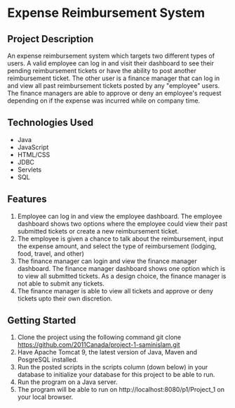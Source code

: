 # Expense Reimbursement System

## Project Description

An expense reimbursement system which targets two different types of users. A valid employee can log in and visit their dashboard to see their pending reimbursement tickets or have the ability to post another reimbursement ticket. The other user is a finance manager that can log in and view all past reimbursement tickets posted by any "employee" users. The finance managers are able to approve or deny an employee's request depending on if the expense was incurred while on company time.

## Technologies Used

* Java 
* JavaScript 
* HTML/CSS
* JDBC 
* Servlets
* SQL

## Features

1. Employee can log in and view the employee dashboard. The employee dashboard shows two options where the employee could view their past submitted tickets or create a new reimbursement ticket.
2. The employee is given a chance to talk about the reimbursement, input the expense amount, and select the type of reimbursement (lodging, food, travel, and other)
3. The finance manager can login and view the finance manager dashboard. The finance manager dashboard shows one option which is to view all submitted tickets. As a design choice, the finance manager is not able to submit any tickets.
4. The finance manager is able to view all tickets and approve or deny tickets upto their own discretion.


## Getting Started

1. Clone the project using the following command
git clone https://github.com/2011Canada/project-1-saminislam.git
2. Have Apache Tomcat 9, the latest version of Java, Maven and PosgreSQL installed.
3. Run the posted scripts in the scripts column (down below) in your database to initialize your database for this project to be able to run.
4. Run the program on a Java server.
5. The program will be able to run on http://localhost:8080/p1/Project_1 on your local browser.






